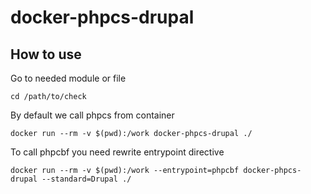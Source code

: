 # docker-phpcs-drupal

## How to use
Go to needed module or file
```
cd /path/to/check
```
By default we call phpcs from container
```
docker run --rm -v $(pwd):/work docker-phpcs-drupal ./
```

To call phpcbf you need rewrite entrypoint directive
```
docker run --rm -v $(pwd):/work --entrypoint=phpcbf docker-phpcs-drupal --standard=Drupal ./
```
